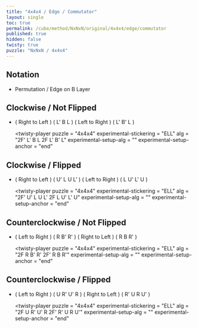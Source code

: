 ```yaml
---
title: "4x4x4 / Edge / Commutator"
layout: single
toc: true
permalink: /cube/method/NxNxN/original/4x4x4/edge/commutator
published: true
hidden: false
twisty: true
puzzle: "NxNxN / 4x4x4"
---
```

<span id="cube" puzzle="{{page.puzzle}}"></span>
<!-- <div id="test"></div> -->

<head>
  <base target="_blank">
</head>



## Notation

- Permutation / Edge on B Layer



## Clockwise / Not Flipped

- ( Right to Left ) ( L' B L ) ( Left to Right ) ( L' B' L )

  <twisty-player
    puzzle                    = "4x4x4"
    experimental-stickering   = "ELL"
    alg                       = "2F' L' B L 2F L' B' L"
    experimental-setup-alg    = ""
    experimental-setup-anchor = "end"
  ></twisty-player>



## Clockwise / Flipped

- ( Right to Left ) ( U' L U L' ) ( Left to Right ) ( L U' L' U )

  <twisty-player
    puzzle                    = "4x4x4"
    experimental-stickering   = "ELL"
    alg                       = "2F' U' L U L' 2F L U' L' U"
    experimental-setup-alg    = ""
    experimental-setup-anchor = "end"
  ></twisty-player>



## Counterclockwise / Not Flipped

- ( Left to Right ) ( R B' R' ) ( Right to Left ) ( R B R' )

  <twisty-player
    puzzle                    = "4x4x4"
    experimental-stickering   = "ELL"
    alg                       = "2F R B' R' 2F' R B R'"
    experimental-setup-alg    = ""
    experimental-setup-anchor = "end"
  ></twisty-player>



## Counterclockwise / Flipped

- ( Left to Right ) ( U R' U' R ) ( Right to Left ) ( R' U R U' )

  <twisty-player
    puzzle                    = "4x4x4"
    experimental-stickering   = "ELL"
    alg                       = "2F U R' U' R 2F' R' U R U'"
    experimental-setup-alg    = ""
    experimental-setup-anchor = "end"
  ></twisty-player>
